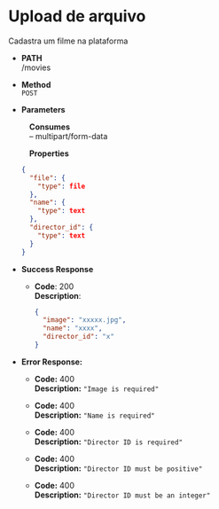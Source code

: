 # Upload de arquivo

Cadastra um filme na plataforma

- **PATH** <br />
  /movies

- **Method** <br />
  `POST`

- **Parameters** <br />

  &emsp;**Consumes** <br />
  &emsp;&ndash; multipart/form-data

  &emsp;**Properties**

  ```json
  {
    "file": {
      "type": file
    },
    "name": {
      "type": text
    },
    "director_id": {
      "type": text
    }
  }
  ```

- **Success Response**

  - **Code**: 200 <br />
    **Description**:
    ```json
    {
      "image": "xxxxx.jpg",
      "name": "xxxx",
      "director_id": "x"
    }
    ```

- **Error Response:**

  - **Code:** 400 <br />
    **Description:** `"Image is required"`

  - **Code:** 400 <br />
    **Description:** `"Name is required"`

  - **Code:** 400 <br />
    **Description:** `"Director ID is required"`

  - **Code:** 400 <br />
    **Description:** `"Director ID must be positive"`

  - **Code:** 400 <br />
    **Description:** `"Director ID must be an integer"`
